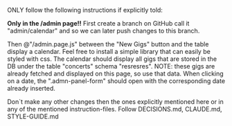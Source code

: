 ONLY follow the following instructions if explicitly told:

<!-- .1 Task -->

**Only in the /admin page!!**
First create a branch on GitHub call it "admin/calendar" and so we can later push changes to this branch.

Then @"/admin.page.js" between the "New Gigs" button and the table display a calendar. Feel free to install a simple library that can easily be styled with css. 
The calendar should display all gigs that are stored in the DB under the table "concerts" schema "resresres". NOTE: these gigs are already fetched and displayed on this page, so use that data. 
When clicking on a date, the ".admn-panel-form" should open with the corresponding date already inserted. 

<!-- .2 Disclaimer -->

Don`t make any other changes then the ones explicitly mentioned here or in any of the mentioned instruction-files.
Follow DECISIONS.md, CLAUDE.md, STYLE-GUIDE.md
